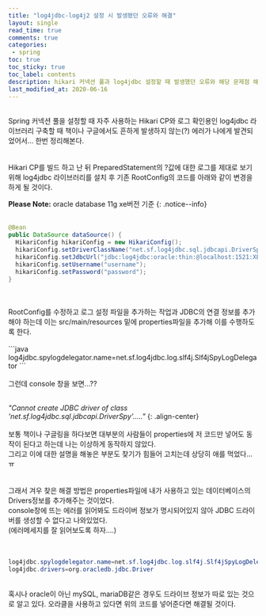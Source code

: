 ```yaml
---
title: "log4jdbc-log4j2 설정 시 발생됐던 오류와 해결"
layout: single    
read_time: true    
comments: true   
categories: 
 - spring  
toc: true    
toc_sticky: true    
toc_label: contents    
description: hikari 커넥션 풀과 log4jdbc 설정할 때 발생했던 오류와 해당 문제점 해결방법  
last_modified_at: 2020-06-16     
---
```

<br>
Spring 커넥션 풀을 설정할 때 자주 사용하는 Hikari CP와 로그 확인용인 log4jdbc 라이브러리 구축할 때 책이나 구글에서도 흔하게 발생하지 않는(?) 에러가 나에게 발견되었어서...   
한번 정리해본다.      
<br>
<br>
<br>
Hikari CP를 빌드 하고 난 뒤 PreparedStatement의 ?값에 대한 로그를 제대로 보기 위해 
log4jdbc 라이브러리를 설치 후 기존 RootConfig의 코드를 아래와 같이 변경을 하게 될 것이다.      
<br>  

**Please Note:** oracle database 11g xe버전 기준
{: .notice--info}
<br>
<br>
```java
@Bean
public DataSource dataSource() {
  HikariConfig hikariConfig = new HikariConfig();
  hikariConfig.setDriverClassName("net.sf.log4jdbc.sql.jdbcapi.DriverSpy");
  hikariConfig.setJdbcUrl("jdbc:log4jdbc:oracle:thin:@localhost:1521:XE");
  hikariConfig.setUsername("username");
  hikariConfig.setPassword("password");
}
```
<br>
<br>
RootConfig를 수정하고 로그 설정 파일을 추가하는 작업과 JDBC의 연결 정보를 추가 해야 하는데 이는 src/main/resources 밑에 properties파일을 추가해 이를 수행하도록 한다.    
<br>
<br>
```java
log4jdbc.spylogdelegator.name=net.sf.log4jdbc.log.slf4j.Slf4jSpyLogDelegator
```
<br>
<br>
그런데 console 창을 보면...??   
<br>
<br>

_"Cannot create JDBC driver of class 'net.sf.log4jdbc.sql.jdbcapi.DriverSpy'....."_ {: .align-center} 
<br><br>
보통 책이나 구글링을 하다보면 대부분의 사람들이 properties에 저 코드만 넣어도 동작이 된다고 하는데 나는 이상하게 동작하지 않았다.   
그리고 이에 대한 설명을 해놓은 부분도 찾기가 힘들어 고치는데 상당히 애를 먹었다...ㅠ    
<br>
<br>
그래서 겨우 찾은 해결 방법은 properties파일에 내가 사용하고 있는 데이터베이스의 Drivers정보를 추가해주는 것이었다.   
console창에 뜨는 에러를 읽어봐도 드라이버 정보가 명시되어있지 않아 JDBC 드라이버를 생성할 수 없다고 나와있었다.   
(에러메세지를 잘 읽어보도록 하자....)   
<br>
<br>
```java
log4jdbc.spylogdelegator.name=net.sf.log4jdbc.log.slf4j.Slf4jSpyLogDelegator
log4jdbc.drivers=org.oracledb.jdbc.Driver
```
<br>
혹시나 oracle이 아닌 mySQL, mariaDB같은 경우도 드라이브 정보가 따로 있는 것으로 알고 있다.   
오라클을 사용하고 있다면 위의 코드를 넣어준다면 해결될 것이다.    





